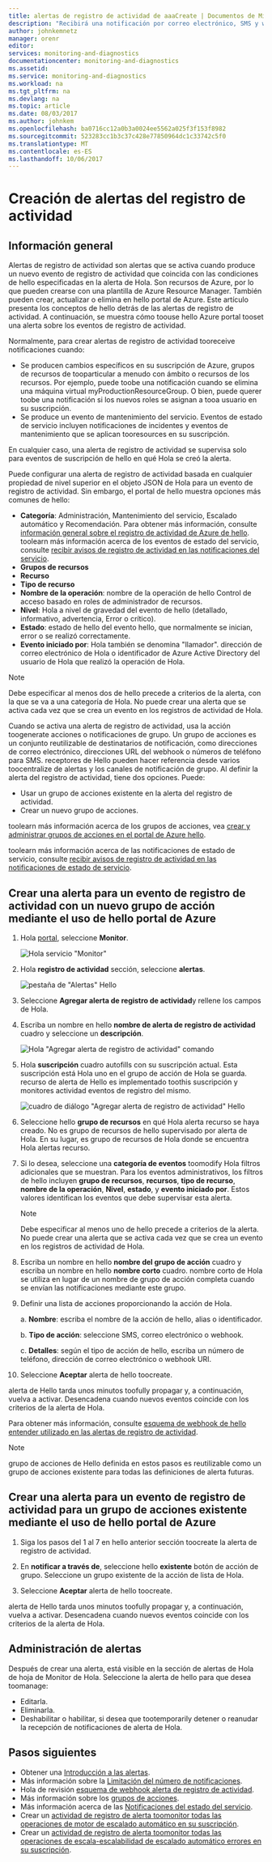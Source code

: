 ```yaml
---
title: alertas de registro de actividad de aaaCreate | Documentos de Microsoft
description: "Recibirá una notificación por correo electrónico, SMS y webhook cuando se producen determinados eventos en el registro de actividad de Hola."
author: johnkemnetz
manager: orenr
editor: 
services: monitoring-and-diagnostics
documentationcenter: monitoring-and-diagnostics
ms.assetid: 
ms.service: monitoring-and-diagnostics
ms.workload: na
ms.tgt_pltfrm: na
ms.devlang: na
ms.topic: article
ms.date: 08/03/2017
ms.author: johnkem
ms.openlocfilehash: ba0716cc12a0b3a0024ee5562a025f3f153f8982
ms.sourcegitcommit: 523283cc1b3c37c428e77850964dc1c33742c5f0
ms.translationtype: MT
ms.contentlocale: es-ES
ms.lasthandoff: 10/06/2017
---
```

# <a name="create-activity-log-alerts"></a>Creación de alertas del registro de actividad

## <a name="overview"></a>Información general
Alertas de registro de actividad son alertas que se activa cuando produce un nuevo evento de registro de actividad que coincida con las condiciones de hello especificadas en la alerta de Hola. Son recursos de Azure, por lo que pueden crearse con una plantilla de Azure Resource Manager. También pueden crear, actualizar o elimina en hello portal de Azure. Este artículo presenta los conceptos de hello detrás de las alertas de registro de actividad. A continuación, se muestra cómo toouse hello Azure portal tooset una alerta sobre los eventos de registro de actividad.

Normalmente, para crear alertas de registro de actividad tooreceive notificaciones cuando:

* Se producen cambios específicos en su suscripción de Azure, grupos de recursos de tooparticular a menudo con ámbito o recursos de los recursos. Por ejemplo, puede toobe una notificación cuando se elimina una máquina virtual myProductionResourceGroup. O bien, puede querer toobe una notificación si los nuevos roles se asignan a tooa usuario en su suscripción.
* Se produce un evento de mantenimiento del servicio. Eventos de estado de servicio incluyen notificaciones de incidentes y eventos de mantenimiento que se aplican tooresources en su suscripción.

En cualquier caso, una alerta de registro de actividad se supervisa solo para eventos de suscripción de hello en qué Hola se creó la alerta.

Puede configurar una alerta de registro de actividad basada en cualquier propiedad de nivel superior en el objeto JSON de Hola para un evento de registro de actividad. Sin embargo, el portal de hello muestra opciones más comunes de hello:

- **Categoría**: Administración, Mantenimiento del servicio, Escalado automático y Recomendación. Para obtener más información, consulte [información general sobre el registro de actividad de Azure de hello](./monitoring-overview-activity-logs.md#categories-in-the-activity-log). toolearn más información acerca de los eventos de estado del servicio, consulte [recibir avisos de registro de actividad en las notificaciones del servicio](./monitoring-activity-log-alerts-on-service-notifications.md).
- **Grupos de recursos**
- **Recurso**
- **Tipo de recurso**
- **Nombre de la operación**: nombre de la operación de hello Control de acceso basado en roles de administrador de recursos.
- **Nivel**: Hola a nivel de gravedad del evento de hello (detallado, informativo, advertencia, Error o crítico).
- **Estado**: estado de hello del evento hello, que normalmente se inician, error o se realizó correctamente.
- **Evento iniciado por**: Hola también se denomina "llamador". dirección de correo electrónico de Hola o identificador de Azure Active Directory del usuario de Hola que realizó la operación de Hola.

>[!NOTE]
>Debe especificar al menos dos de hello precede a criterios de la alerta, con la que se va a una categoría de Hola. No puede crear una alerta que se activa cada vez que se crea un evento en los registros de actividad de Hola.
>
>

Cuando se activa una alerta de registro de actividad, usa la acción toogenerate acciones o notificaciones de grupo. Un grupo de acciones es un conjunto reutilizable de destinatarios de notificación, como direcciones de correo electrónico, direcciones URL del webhook o números de teléfono para SMS. receptores de Hello pueden hacer referencia desde varios toocentralize de alertas y los canales de notificación de grupo. Al definir la alerta del registro de actividad, tiene dos opciones. Puede:

* Usar un grupo de acciones existente en la alerta del registro de actividad. 
* Crear un nuevo grupo de acciones. 

toolearn más información acerca de los grupos de acciones, vea [crear y administrar grupos de acciones en el portal de Azure hello](monitoring-action-groups.md).

toolearn más información acerca de las notificaciones de estado de servicio, consulte [recibir avisos de registro de actividad en las notificaciones de estado de servicio](monitoring-activity-log-alerts-on-service-notifications.md).

## <a name="create-an-alert-on-an-activity-log-event-with-a-new-action-group-by-using-hello-azure-portal"></a>Crear una alerta para un evento de registro de actividad con un nuevo grupo de acción mediante el uso de hello portal de Azure
1. Hola [portal](https://portal.azure.com), seleccione **Monitor**.

    ![Hola servicio "Monitor"](./media/monitoring-activity-log-alerts/home-monitor.png)
2. Hola **registro de actividad** sección, seleccione **alertas**.

    ![pestaña de "Alertas" Hello](./media/monitoring-activity-log-alerts/alerts-blades.png)
3. Seleccione **Agregar alerta de registro de actividad**y rellene los campos de Hola.

4. Escriba un nombre en hello **nombre de alerta de registro de actividad** cuadro y seleccione un **descripción**.

    ![Hola "Agregar alerta de registro de actividad" comando](./media/monitoring-activity-log-alerts/add-activity-log-alert.png)

5. Hola **suscripción** cuadro autofills con su suscripción actual. Esta suscripción está Hola uno en el grupo de acción de Hola se guarda. recurso de alerta de Hello es implementado toothis suscripción y monitores actividad eventos de registro del mismo.

    ![cuadro de diálogo "Agregar alerta de registro de actividad" Hello](./media/monitoring-activity-log-alerts/activity-log-alert-new-action-group.png)

6. Seleccione hello **grupo de recursos** en qué Hola alerta recurso se haya creado. No es grupo de recursos de hello supervisado por alerta de Hola. En su lugar, es grupo de recursos de Hola donde se encuentra Hola alertas recurso.

7. Si lo desea, seleccione una **categoría de eventos** toomodify Hola filtros adicionales que se muestran. Para los eventos administrativos, los filtros de hello incluyen **grupo de recursos**, **recursos**, **tipo de recurso**, **nombre de la operación**, **Nivel**, **estado**, y **evento iniciado por**. Estos valores identifican los eventos que debe supervisar esta alerta.

    >[!NOTE]
    >Debe especificar al menos uno de hello precede a criterios de la alerta. No puede crear una alerta que se activa cada vez que se crea un evento en los registros de actividad de Hola.
    >
    >

8. Escriba un nombre en hello **nombre del grupo de acción** cuadro y escriba un nombre en hello **nombre corto** cuadro. nombre corto de Hola se utiliza en lugar de un nombre de grupo de acción completa cuando se envían las notificaciones mediante este grupo.

9.  Definir una lista de acciones proporcionando la acción de Hola.

    a. **Nombre**: escriba el nombre de la acción de hello, alias o identificador.

    b. **Tipo de acción**: seleccione SMS, correo electrónico o webhook.

    c. **Detalles**: según el tipo de acción de hello, escriba un número de teléfono, dirección de correo electrónico o webhook URI.

10. Seleccione **Aceptar** alerta de hello toocreate.

alerta de Hello tarda unos minutos toofully propagar y, a continuación, vuelva a activar. Desencadena cuando nuevos eventos coincide con los criterios de la alerta de Hola.

Para obtener más información, consulte [esquema de webhook de hello entender utilizado en las alertas de registro de actividad](monitoring-activity-log-alerts-webhook.md).

>[!NOTE]
>grupo de acciones de Hello definida en estos pasos es reutilizable como un grupo de acciones existente para todas las definiciones de alerta futuras.
>
>

## <a name="create-an-alert-on-an-activity-log-event-for-an-existing-action-group-by-using-hello-azure-portal"></a>Crear una alerta para un evento de registro de actividad para un grupo de acciones existente mediante el uso de hello portal de Azure
1. Siga los pasos del 1 al 7 en hello anterior sección toocreate la alerta de registro de actividad.

2. En **notificar a través de**, seleccione hello **existente** botón de acción de grupo. Seleccione un grupo existente de la acción de lista de Hola.

3. Seleccione **Aceptar** alerta de hello toocreate.

alerta de Hello tarda unos minutos toofully propagar y, a continuación, vuelva a activar. Desencadena cuando nuevos eventos coincide con los criterios de la alerta de Hola.

## <a name="manage-your-alerts"></a>Administración de alertas

Después de crear una alerta, está visible en la sección de alertas de Hola de hoja de Monitor de Hola. Seleccione la alerta de hello para que desea toomanage:

* Editarla.
* Eliminarla.
* Deshabilitar o habilitar, si desea que tootemporarily detener o reanudar la recepción de notificaciones de alerta de Hola.

## <a name="next-steps"></a>Pasos siguientes
- Obtener una [Introducción a las alertas](monitoring-overview-alerts.md).
- Más información sobre la [Limitación del número de notificaciones](monitoring-alerts-rate-limiting.md).
- Hola de revisión [esquema de webhook alerta de registro de actividad](monitoring-activity-log-alerts-webhook.md).
- Más información sobre los [grupos de acciones](monitoring-action-groups.md).  
- Más información acerca de las [Notificaciones del estado del servicio](monitoring-service-notifications.md).
- Crear un [actividad de registro de alerta toomonitor todas las operaciones de motor de escalado automático en su suscripción](https://github.com/Azure/azure-quickstart-templates/tree/master/monitor-autoscale-alert).
- Crear un [actividad de registro de alerta toomonitor todas las operaciones de escala-escalabilidad de escalado automático errores en su suscripción](https://github.com/Azure/azure-quickstart-templates/tree/master/monitor-autoscale-failed-alert).

